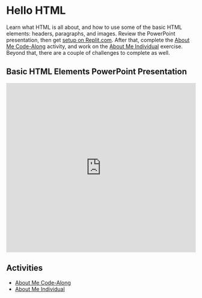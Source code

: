 # Hello HTML
Learn what HTML is all about, and how to use some of the basic HTML elements: headers, paragraphs, and images. Review the PowerPoint presentation, then get [setup on Replit.com](../ReplSetup.md). After that, complete the [About Me Code-Along](AboutMeCodeAlong.md) activity, and work on the [About Me Individual](AboutMeIndividual.md) exercise. Beyond that, there are a couple of challenges to complete as well.

## Basic HTML Elements PowerPoint Presentation
<iframe src='https://view.officeapps.live.com/op/embed.aspx?src=https://hylandtechoutreach.github.io/bgcneo/Session5HtmlIntro/HelloHtml.pptx' width='100%' height='450px' frameborder='0'></iframe>

## Activities
- [About Me Code-Along](AboutMeCodeAlong.md)
- [About Me Individual](AboutMeIndividual.md)